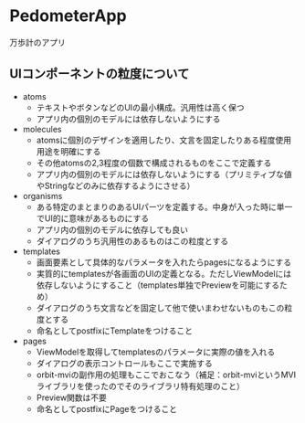 # PedometerApp
万歩計のアプリ

## UIコンポーネントの粒度について
- atoms
    - テキストやボタンなどのUIの最小構成。汎用性は高く保つ
    - アプリ内の個別のモデルには依存しないようにする
- molecules
    - atomsに個別のデザインを適用したり、文言を固定したりある程度使用用途を明確にする
    - その他atomsの2,3程度の個数で構成されるものをここで定義する
    - アプリ内の個別のモデルには依存しないようにする（プリミティブな値やStringなどのみに依存するようにさせる）
- organisms
    - ある特定のまとまりのあるUIパーツを定義する。中身が入った時に単一でUI的に意味があるものにする
    - アプリ内の個別のモデルに依存しても良い
    - ダイアログのうち汎用性のあるものはこの粒度とする
- templates
    - 画面要素として具体的なパラメータを入れたらpagesになるようにする
    - 実質的にtemplatesが各画面のUIの定義となる。ただしViewModelには依存しないようにすること（templates単独でPreviewを可能にするため）
    - ダイアログのうち文言などを固定して他で使いまわせないものもこの粒度とする
    - 命名としてpostfixにTemplateをつけること
- pages
    - ViewModelを取得してtemplatesのパラメータに実際の値を入れる
    - ダイアログの表示コントロールもここで実施する
    - orbit-mviの副作用の処理もここでおこなう（補足：orbit-mviというMVIライブラリを使ったのでそのライブラリ特有処理のこと）
    - Preview関数は不要
    - 命名としてpostfixにPageをつけること






